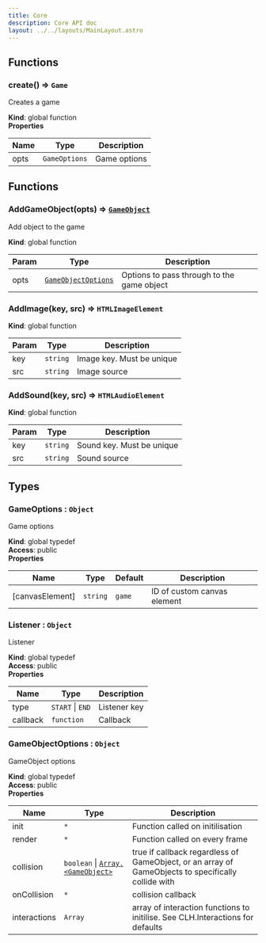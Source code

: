 ```yaml
---
title: Core
description: Core API doc
layout: ../../layouts/MainLayout.astro
---
```


## Functions

### create() ⇒ <code>Game</code>
Creates a game

**Kind**: global function  
**Properties**

| Name | Type | Description |
| --- | --- | --- |
| opts | <code>GameOptions</code> | Game options |


## Functions

### AddGameObject(opts) ⇒ [<code>GameObject</code>](#GameObject)
Add object to the game

**Kind**: global function  

| Param | Type | Description |
| --- | --- | --- |
| opts | [<code>GameObjectOptions</code>](#GameObjectOptions) | Options to pass through to the game object |

<a name="AddImage"></a>

### AddImage(key, src) ⇒ <code>HTMLImageElement</code>
**Kind**: global function  

| Param | Type | Description |
| --- | --- | --- |
| key | <code>string</code> | Image key. Must be unique |
| src | <code>string</code> | Image source |

<a name="AddSound"></a>

### AddSound(key, src) ⇒ <code>HTMLAudioElement</code>
**Kind**: global function  

| Param | Type | Description |
| --- | --- | --- |
| key | <code>string</code> | Sound key. Must be unique |
| src | <code>string</code> | Sound source |

<a name="GameOptions"></a>

## Types

### GameOptions : <code>Object</code>
Game options

**Kind**: global typedef  
**Access**: public  
**Properties**

| Name | Type | Default | Description |
| --- | --- | --- | --- |
| [canvasElement] | <code>string</code> | <code>game</code> | ID of custom canvas element |

<a name="Listener"></a>

### Listener : <code>Object</code>
Listener

**Kind**: global typedef  
**Access**: public  
**Properties**

| Name | Type | Description |
| --- | --- | --- |
| type | <code>START</code> \| <code>END</code> | Listener key |
| callback | <code>function</code> | Callback |

<a name="GameObjectOptions"></a>

### GameObjectOptions : <code>Object</code>
GameObject options

**Kind**: global typedef  
**Access**: public  
**Properties**

| Name | Type | Description |
| --- | --- | --- |
| init | <code>\*</code> | Function called on initilisation |
| render | <code>\*</code> | Function called on every frame |
| collision | <code>boolean</code> \| [<code>Array.&lt;GameObject&gt;</code>](#GameObject) | true if callback regardless of GameObject, or an array of GameObjects to specifically collide with |
| onCollision | <code>\*</code> | collision callback |
| interactions | <code>Array</code> | array of interaction functions to initilise. See CLH.Interactions for defaults |

